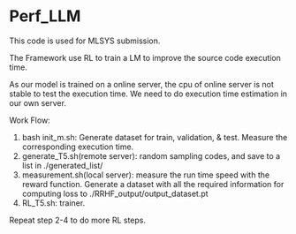 # Perf_LLM
This code is used for MLSYS submission.

The Framework use RL to train a LM to improve the source code execution time.

As our model is trained on a online server, the cpu of online server is not stable to test the execution time. We need to do execution time estimation in our own server.

Work Flow:
1. bash init_m.sh: Generate dataset for train, validation, & test. Measure the corresponding execution time.
2. generate_T5.sh(remote server): random sampling codes, and save to a list in ./generated_list/
3. measurement.sh(local server): measure the run time speed with the reward function. Generate a dataset with all the required information for computing loss to ./RRHF_output/output_dataset.pt
4. RL_T5.sh: trainer.

Repeat step 2-4 to do more RL steps.
